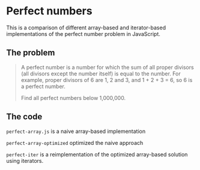 # Perfect numbers

This is a comparison of different array-based and iterator-based 
implementations of the perfect number problem in JavaScript.

## The problem

> A perfect number is a number for which the sum of all proper divisors (all 
> divisors except the number itself) is equal to the number. For example, 
> proper divisors of 6 are 1, 2 and 3, and 1 + 2 + 3 = 6, so 6 is a perfect 
> number.
> 
> Find all perfect numbers below 1,000,000.

## The code

`perfect-array.js` is a naive array-based implementation

`perfect-array-optimized` optimized the naive approach

`perfect-iter` is a reimplementation of the optimized array-based solution 
using iterators.